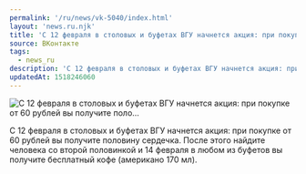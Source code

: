 ```yaml
---
permalink: '/ru/news/vk-5040/index.html'
layout: 'news.ru.njk'
title: 'С 12 февраля в столовых и буфетах ВГУ начнется акция: при покупке от 60 рублей вы получите поло'
source: ВКонтакте
tags:
  - news_ru
description: 'С 12 февраля в столовых и буфетах ВГУ начнется акция: при покупке от 60 рублей вы получите поло…'
updatedAt: 1518246060
---
```

![С 12 февраля в столовых и буфетах ВГУ начнется акция: при покупке от 60 рублей вы получите поло…](https://sun9-74.userapi.com/impf/c824603/v824603393/aaa22/CbdcUBA5mhU.jpg?size=1280x750&quality=96&sign=a7403af444dabc70c0235ad2a65cadbd&c_uniq_tag=dVTSaQr_z4iL4DtyMfnJ-e8ywTcKD-S3pTC2XFYEN4Y&type=album)

С 12 февраля в столовых и буфетах ВГУ начнется акция: при покупке от 60 рублей вы получите половину сердечка. После этого найдите человека со второй половинкой и 14 февраля в любом из буфетов вы получите бесплатный кофе (американо 170 мл).
